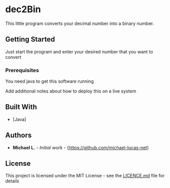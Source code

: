 # dec2Bin

This little program converts your decimal number into a binary number.

## Getting Started

Just start the program and enter your desired number that you want to convert

### Prerequisites

You need java to get this software running

Add additional notes about how to deploy this on a live system

## Built With

* [Java]

## Authors

* **Michael L.** - *Initial work* - (https://github.com/michael-lucas-net)

## License

This project is licensed under the MIT License - see the [LICENCE.md](LICENSE.md) file for details
